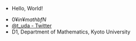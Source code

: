 * Hello, World!

- $0 ¥in ¥mathbf{N}$
- [@t_uda - Twitter](http://twitter.com/t_uda)
- D1, Department of Mathematics, Kyoto University
